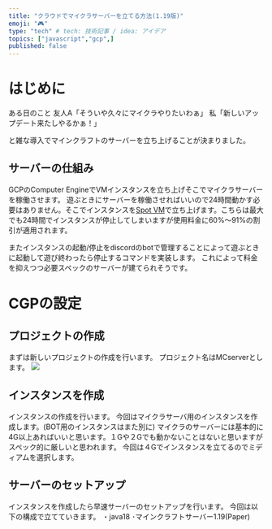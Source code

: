 ```yaml
---
title: "クラウドでマイクラサーバーを立てる方法(1.19版)"
emoji: "🎮"
type: "tech" # tech: 技術記事 / idea: アイデア
topics: ["javascript","gcp",]
published: false
---
```

# はじめに
ある日のこと
友人A「そういや久々にマイクラやりたいわぁ」
私「新しいアップデート来たしやるかぁ！」

と雑な導入でマインクラフトのサーバーを立ち上げることが決まりました。
## サーバーの仕組み
GCPのComputer EngineでVMインスタンスを立ち上げそこでマイクラサーバーを稼働させます。
遊ぶときにサーバーを稼働させればいいので24時間動かす必要はありません。そこでインスタンスを[Spot VM](https://cloud.google.com/compute/docs/instances/spot)で立ち上げます。こちらは最大でも24時間でインスタンスが停止してしまいますが使用料金に60%～91%の割引が適用されます。

またインスタンスの起動/停止をdiscordのbotで管理することによって遊ぶときに起動して遊び終わったら停止するコマンドを実装します。
これによって料金を抑えつつ必要スペックのサーバーが建てられそうです。

# CGPの設定
## プロジェクトの作成
まずは新しいプロジェクトの作成を行います。
プロジェクト名はMCserverとします。
![](https://storage.googleapis.com/zenn-user-upload/da34adde5360-20220808.jpg)

## インスタンスを作成
インスタンスの作成を行います。
今回はマイクラサーバ用のインスタンスを作成します。(BOT用のインスタンスはまた別に)
マイクラのサーバーには基本的に4G以上あればいいと思います。１Gや２Gでも動かないことはないと思いますがスペック的に厳しいと思われます。
今回は４Gでインスタンスを立てるのでミディアムを選択します。

## サーバーのセットアップ
インスタンスを作成したら早速サーバーのセットアップを行います。
今回は以下の構成で立てていきます。
・java18
･マインクラフトサーバー1.19(Paper)

